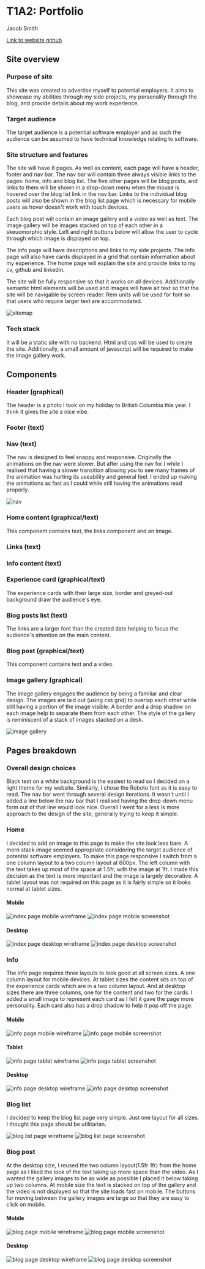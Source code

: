 # T1A2: Portfolio

Jacob Smith

[Link to website github](https://github.com/intameli/T1A2-Portfolio)

## Site overview

### Purpose of site

This site was created to advertise myself to potential employers. It aims to showcase my abilities through my side projects, my personality through the blog, and provide details about my work experience.

### Target audience

The target audience is a potential software employer and as such the audience can be assumed to have technical knowledge relating to software.

### Site structure and features

The site will have 8 pages. As well as content, each page will have a header, footer and nav bar. The nav bar will contain three always visible links to the pages: home, info and blog list. The five other pages will be blog posts, and links to them will be shown in a drop-down menu when the mouse is hovered over the blog list link in the nav bar. Links to the individual blog posts will also be shown in the blog list page which is necessary for mobile users as hover doesn't work with touch devices.

Each blog post will contain an image gallery and a video as well as text. The image gallery will be images stacked on top of each other in a skeuomorphic style. Left and right buttons below will allow the user to cycle through which image is displayed on top.

The info page will have descriptions and links to my side projects. The info page will also have cards displayed in a grid that contain information about my experience. The home page will explain the site and provide links to my cv, github and linkedin.

The site will be fully responsive so that it works on all devices. Additionally semantic html elements will be used and images will have alt text so that the site will be navigable by screen reader. Rem units will be used for font so that users who require larger text are accommodated.

![sitemap](docs/sitemap.png)

### Tech stack

It will be a static site with no backend. Html and css will be used to create the site. Additionally, a small amount of javascript will be required to make the image gallery work.

## Components

### Header (graphical)

The header is a photo I took on my holiday to British Columbia this year. I think it gives the site a nice vibe.

### Footer (text)

### Nav (text)

The nav is designed to feel snappy and responsive. Originally the animations on the nav were slower. But after using the nav for I while I realised that having a slower transition allowing you to see many frames of the animation was hurting its useability and general feel. I ended up making the animations as fast as I could while still having the animations read properly.

![nav](docs/nav.png)

### Home content (graphical/text)

This component contains text, the links component and an image.

### Links (text)

### Info content (text)

### Experience card (graphical/text)

The experience cards with their large size, border and greyed-out background draw the audience's eye.

### Blog posts list (text)

The links are a larger font than the created date helping to focus the audience's attention on the main content.

### Blog post (graphical/text)

This component contains text and a video.

### Image gallery (graphical)

The image gallery engages the audience by being a familiar and clear design. The images are laid out (using css grid) to overlap each other while still having a portion of the image visible. A border and a drop shadow on each image help to separate them from each other. The style of the gallery is reminiscent of a stack of images stacked on a desk.

![image gallery](docs/gallery.png)

## Pages breakdown

### Overall design choices

Black text on a white background is the easiest to read so I decided on a light theme for my website. Similarly, I chose the Roboto font as it is easy to read. The nav bar went through several design iterations. It wasn't until I added a line below the nav bar that I realised having the drop-down menu form out of that line would look nice. Overall I went for a less is more approach to the design of the site, generally trying to keep it simple.

### Home

I decided to add an image to this page to make the site look less bare. A mern stack image seemed appropriate considering the target audience of potential software employers. To make this page responsive I switch from a one column layout to a two column layout at 600px. The left column with the text takes up most of the space at 1.5fr, with the image at 1fr. I made this decision as the text is more important and the image is largely decorative. A tablet layout was not required on this page as it is fairly simple so it looks normal at tablet sizes.

#### Mobile

![index page mobile wireframe](docs/index-mobile.jpg)
![index page mobile screenshot](docs/Screenshot-index-mobile.png)

#### Desktop

![index page desktop wireframe](docs/index-desktop.jpg)
![index page desktop screenshot](docs/Screenshot-index-desktop.png)

### Info

The info page requires three layouts to look good at all screen sizes. A one column layout for mobile devices. At tablet sizes the content sits on top of the experience cards which are in a two column layout. And at desktop sizes there are three columns, one for the content and two for the cards. I added a small image to represent each card as I felt it gave the page more personality. Each card also has a drop shadow to help it pop off the page.

#### Mobile

![info page mobile wireframe](docs/info-mobile.jpg)
![info page mobile screenshot](docs/Screenshot-info-mobile.png)

#### Tablet

![info page tablet wireframe](docs/info-tablet.jpg)
![info page tablet screenshot](docs/Screenshot-info-tablet.png)

#### Desktop

![info page desktop wireframe](docs/info-desktop.jpg)
![info page desktop screenshot](docs/Screenshot-info-desktop.png)

### Blog list

I decided to keep the blog list page very simple. Just one layout for all sizes. I thought this page should be utilitarian.

![blog list page wireframe](docs/bloglist.jpg)
![blog list page screenshot](docs/Screenshot-bloglist.png)

### Blog post

At the desktop size, I reused the two column layout(1.5fr 1fr) from the home page as I liked the look of the text taking up more space than the video. As I wanted the gallery images to be as wide as possible I placed it below taking up two columns. At mobile size the text is stacked on top of the gallery and the video is not displayed so that the site loads fast on mobile. The buttons for moving between the gallery images are large so that they are easy to click on mobile.

#### Mobile

![blog page mobile wireframe](docs/blog-mobile.jpg)
![blog page mobile screenshot](docs/Screenshot-blog-mobile.png)

#### Desktop

![blog page desktop wireframe](docs/blog-desktop.jpg)
![blog page desktop screenshot](docs/Screenshot-blog-desktop.png)
